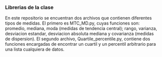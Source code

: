 ### Librerias de la clase
En este repositorio se encuentran dos archivos que contienen diferentes tipos de medidas. El primero es MTC_MD.py, cuyas funciones son: promedio, mediana, moda (medidas de tendencia central);
rango, varianza, desviacion estandar, desviacion absoluta mediana y covarianza (medidas de dispersion).
El segundo archivo, Quartile_percentile.py, contiene dos funciones encargadas de encontrar un cuartil y un percentil arbitrario para una lista cualquiera de datos.
